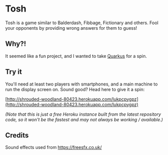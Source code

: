 # Tosh
Tosh is a game similar to Balderdash, Fibbage, Fictionary and others. Fool your opponents by providing wrong answers for them to guess!

## Why?!
It seemed like a fun project, and I wanted to take [Quarkus](http://quarkus.io) for a spin.

## Try it
You'll need at least two players with smartphones, and a main machine to run the display screen on. Sound good? Head here to give it a spin:

[http://shrouded-woodland-80423.herokuapp.com/lukpcpygpz](http://shrouded-woodland-80423.herokuapp.com/lukpcpygpz)

*(Note that this is just a free Heroku instance built from the latest repository code, so it won't be the fastest and may not always be working / available.)*

## Credits
Sound effects used from https://freesfx.co.uk/